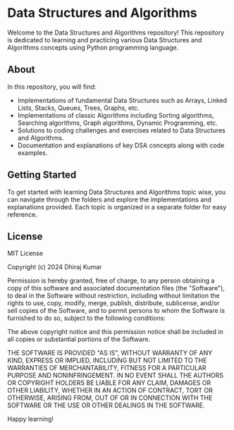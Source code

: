 # Data Structures and Algorithms

Welcome to the Data Structures and Algorithms repository! This repository is dedicated to learning and practicing various Data Structures and Algorithms concepts using Python programming language.

## About

In this repository, you will find:

- Implementations of fundamental Data Structures such as Arrays, Linked Lists, Stacks, Queues, Trees, Graphs, etc.
- Implementations of classic Algorithms including Sorting algorithms, Searching algorithms, Graph algorithms, Dynamic Programming, etc.
- Solutions to coding challenges and exercises related to Data Structures and Algorithms.
- Documentation and explanations of key DSA concepts along with code examples.

## Getting Started

To get started with learning Data Structures and Algorithms topic wise, you can navigate through the folders and explore the implementations and explanations provided. Each topic is organized in a separate folder for easy reference.

## License

MIT License

Copyright (c) 2024 Dhiraj Kumar

Permission is hereby granted, free of charge, to any person obtaining a copy
of this software and associated documentation files (the "Software"), to deal
in the Software without restriction, including without limitation the rights
to use, copy, modify, merge, publish, distribute, sublicense, and/or sell
copies of the Software, and to permit persons to whom the Software is
furnished to do so, subject to the following conditions:

The above copyright notice and this permission notice shall be included in all
copies or substantial portions of the Software.

THE SOFTWARE IS PROVIDED "AS IS", WITHOUT WARRANTY OF ANY KIND, EXPRESS OR
IMPLIED, INCLUDING BUT NOT LIMITED TO THE WARRANTIES OF MERCHANTABILITY,
FITNESS FOR A PARTICULAR PURPOSE AND NONINFRINGEMENT. IN NO EVENT SHALL THE
AUTHORS OR COPYRIGHT HOLDERS BE LIABLE FOR ANY CLAIM, DAMAGES OR OTHER
LIABILITY, WHETHER IN AN ACTION OF CONTRACT, TORT OR OTHERWISE, ARISING FROM,
OUT OF OR IN CONNECTION WITH THE SOFTWARE OR THE USE OR OTHER DEALINGS IN THE
SOFTWARE.

Happy learning!
